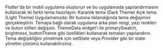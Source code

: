 Flutter'da bir mobil uygulama oluşturun ve bu uygulamada yapılandırmasını kullanarak iki farklı tema hazırlayın:
Karanlık tema (Dark Theme)
Açık tema (Light Theme)
Uygulamanızda:
Bir butona tıklandığında tema değişimini gerçekleştirin.
Temaya bağlı olarak uygulama arka plan rengi, yazı renkleri ve buton stilleri değişsin.
ThemeData widget’ı ile primarySwatch, brightness, buttonTheme gibi özellikleri kullanarak temaları yapılandırın. Tema değişikliğini yönetmek için setState veya Provider gibi bir state yönetim çözümü kullanabilirsiniz.
